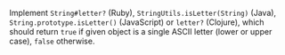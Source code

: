 Implement `String#letter?` (Ruby), `StringUtils.isLetter(String)` (Java), `String.prototype.isLetter()` (JavaScript)  or `letter?` (Clojure), which should return `true` if given object is a single ASCII letter (lower or upper case), `false` otherwise.
